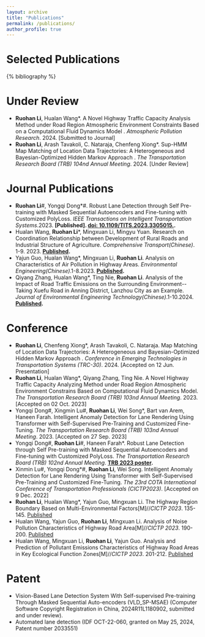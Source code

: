 ```yaml
---
layout: archive
title: "Publications"
permalink: /publications/
author_profile: true
---
```


Selected Publications
======
{% bibliography %}

Under Review
======
* **Ruohan Li**, Hualan Wang*. A Novel Highway Traffic Capacity Analysis Method under Road Region Atmospheric Environment Constraints Based on a Computational Fluid Dynamics Model . <var>Atmospheric Pollution Research</var>. 2024. [Submitted to Journal]
* **Ruohan Li**, Arash Tavakoli, C. Nataraja, Chenfeng Xiong*. Sup-HMM Map Matching of Location Data Trajectories: A Heterogeneous and Bayesian-Optimized Hidden Markov Approach . <var>The Transportation Research Board (TRB) 104nd Annual Meeting</var>. 2024. [Under Review]
  
Journal Publications
======
* **Ruohan Li**#, Yongqi Dong*#. Robust Lane Detection through Self Pre-training with Masked Sequential Autoencoders and Fine-tuning with Customized PolyLoss. <var>IEEE Transactions on Intelligent Transportation Systems</var>.2023. **[Published]. [doi: 10.1109/TITS.2023.3305015.](https://ieeexplore.ieee.org/document/10226453).**
* Hualan Wang, **Ruohan Li***, Mingxuan Li, Mingyu Yuan. Research on Coordination Relationship between Development of Rural Roads and Industrial Structure of Agriculture. <var>Comprehensive Transport(Chinese)</var>. 1-9. 2023. **[Published](http://kns.cnki.net/kcms/detail/11.1197.U.20230328.1746.008.html).**
* Yajun Guo, Hualan Wang*, Mingxuan Li, **Ruohan Li**. Analysis on Characteristics of Air Pollution in Highway Areas. <var>Environmental Engineering(Chinese)</var>.1-8.2023. **[Published](http://kns.cnki.net/kcms/detail/11.2097.X.20230324.0948.002.html).**
* Qiyang Zhang, Hualan Wang*, Ting Nie, **Ruohan Li**. Analysis of the Impact of Road Traffic Emissions on the Surrounding Environment--Taking Xuefu Road in Anning District, Lanzhou City as an Example. <var>Journal of Environmental Engineering Technology(Chinese)</var>.1-10.2024. **[Published](http://kns.cnki.net/kcms/detail/11.5972.x.20240522.0900.002.html).**

Conference
======
* **Ruohan Li**, Chenfeng Xiong*, Arash Tavakoli, C. Nataraja. Map Matching of Location Data Trajectories: A Heterogeneous and Bayesian-Optimized Hidden Markov Approach . <var>Conference in Emerging Technologies in Transportation Systems (TRC-30)</var>. 2024. [Accepted on 12 Jun. Presentation]
* **Ruohan Li**, Hualan Wang*, Qiyang Zhang, Ting Nie. A Novel Highway Traffic Capacity Analyzing Method under Road Region Atmospheric Environment Constrains Based on Computational Fluid Dynamics Model. <var>The Transportation Research Board (TRB) 103nd Annual Meeting</var>. 2023. [Accepted on 02 Oct. 2023]
* Yongqi Dong#, Xingmin Lu#, **Ruohan Li**, Wei Song*, Bart van Arem, Haneen Farah. Intelligent Anomaly Detection for Lane Rendering Using Transformer with Self-Supervised Pre-Training and Customized Fine-Tuning. <var>The Transportation Research Board (TRB) 103nd Annual Meeting</var>. 2023. [Accepted on 27 Sep. 2023]
* Yongqi Dong#, **Ruohan Li**#, Haneen Farah*. Robust Lane Detection through Self Pre-training with Masked Sequential Autoencoders and Fine-tuning with Customized PolyLoss. <var>The Transportation Research Board (TRB) 102nd Annual Meeting</var>. **[TRB 2023 poster](https://repository.tudelft.nl/islandora/object/uuid:62690e30-572d-44c2-aa8f-f0b1cb835f29?collection=research).**
* Xinmin Lu#, Yongqi Dong*#, **Ruohan Li**, Wei Song. Intelligent Anomaly Detection for Lane Rendering Using Transformer with Self-Supervised Pre-Training and Customized Fine-Tuning. <var>The 23rd COTA International Conference of Transportation Professionals (CICTP2023)</var>. [Accepted on 9 Dec. 2022]
* **Ruohan Li**, Hualan Wang*, Yajun Guo, Mingxuan Li. The Highway Region Boundary Based on Multi-Environmental Factors[M]//<var>CICTP 2023</var>. 135-145. [Published](https://doi.org/10.1061/9780784484869.014)
* Hualan Wang, Yajun Guo, **Ruohan Li**, Mingxuan Li. Analysis of Noise Pollution Characteristics of Highway Road Area[M]//<var>CICTP 2023</var>. 190-200. [Published](https://doi.org/10.1061/9780784484869.019)
* Hualan Wang, Mingxuan Li, **Ruohan Li**, Yajun Guo. Analysis and Prediction of Pollutant Emissions Characteristics of Highway Road Areas in Key Ecological Function Zones[M]//<var>CICTP 2023</var>. 201-212. [Published](https://doi.org/10.1061/9780784484869.020)

Patent
======
* Vision-Based Lane Detection System With Self-supervised Pre-training Through Masked Sequential Auto-encoders (VLD_SP-MSAE) (Computer Software Copyright Registration in China, 2024R11L1180902, submitted and under review).
* Automated lane detection (IDF OCT-22-060, granted on May 25, 2024, Patent number 2033551)
                       
